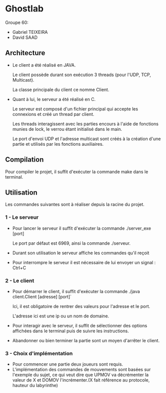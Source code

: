# Ghostlab

Groupe 60:
- Gabriel TEIXEIRA
- David SAAD

## Architecture
- Le client a été réalisé en JAVA.

  Le client possède durant son exécution 3 threads (pour l'UDP, TCP, Multicast).

  La classe principale du client ce nomme Client.

- Quant à lui, le serveur a été réalisé en C.

  Le serveur est composé d'un fichier principal qui accepte les connexions et créé un thread par client.

  Les threads interagissent avec les parties encours à l'aide de fonctions munies de lock, le verrou étant initialisé dans le main.

  Le port d'envoi UDP et l'adresse multicast sont créés à la création d'une partie et utilisés par les fonctions auxiliaires.

## Compilation
Pour compiler le projet, il suffit d'exécuter la commande make dans le terminal.

## Utilisation
Les commandes suivantes sont à réaliser depuis la racine du projet.

### 1 - Le serveur
- Pour lancer le serveur il suffit d'exécuter la commande ./server_exe [port]

    Le port par défaut est 6969, ainsi la commande ./serveur.

- Durant son utilisation le serveur affiche les commandes qu'il reçoit

- Pour interrompre le serveur il est nécessaire de lui envoyer un signal : Ctrl+C

### 2 - Le client
- Pour démarrer le client, il suffit d'exécuter la commande ./java client.Client [adresse] [port]`

  Ici, il est obligatoire de rentrer des valeurs pour l'adresse et le port.

  L'adresse ici est une ip ou un nom de domaine.

- Pour interagir avec le serveur, il suffit de sélectionner des options affichées dans le terminal puis de suivre les instructions.

- Abandonner ou bien terminer la partie sont un moyen d'arrêter le client.

### 3 - Choix d'implémentation
- Pour commencer une partie deux joueurs sont requis.
- L'implémentation des commandes de mouvements sont basées sur l'exemple du sujet, ce qui veut dire que UPMOV va décrémenter la valeur de X et DOMOV l'incrémenter.(X fait référence au protocole, hauteur du labyrinthe)
